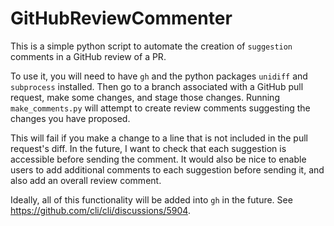# GitHubReviewCommenter

This is a simple python script to automate the creation of `suggestion`
comments in a GitHub review of a PR.

To use it, you will need to have `gh` and the python packages `unidiff` and
`subprocess` installed. Then go to a branch associated with a GitHub pull
request, make some changes, and stage those changes. Running `make_comments.py`
will attempt to create review comments suggesting the changes you have
proposed.

This will fail if you make a change to a line that is not included in the pull
request's diff. In the future, I want to check that each suggestion is
accessible before sending the comment. It would also be nice to enable users to
add additional comments to each suggestion before sending it, and also add an
overall review comment.

Ideally, all of this functionality will be added into `gh` in the future.
See https://github.com/cli/cli/discussions/5904.
